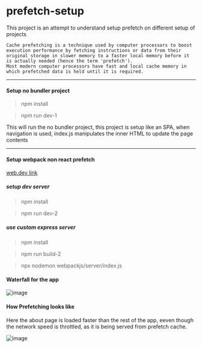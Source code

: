 # prefetch-setup

This project is an attempt to understand setup prefetch on different setup of projects

```
Cache prefetching is a technique used by computer processors to boost execution performance by fetching instructions or data from their original storage in slower memory to a faster local memory before it is actually needed (hence the term 'prefetch').
Most modern computer processors have fast and local cache memory in which prefetched data is held until it is required.
```

---

#### Setup no bundler project

> npm install

> npm run dev-1

This will run the no bundler project, this project is setup like an SPA,
when navigation is used, index.js manipulates the inner HTML to update the page contents

---

#### Setup webpack non react prefetch

[web.dev link](https://web.dev/link-prefetch/)

##### setup dev server

> npm install

> npm run dev-2

##### use custom express server

> npm install

> npm run build-2

> npx nodemon webpackjs/server/index.js

#### Waterfall for the app

![image](https://i.ibb.co/R6KTRhN/Screenshot-2021-03-22-at-2-21-12-AM.png)

#### How Prefetching looks like

Here the about page is loaded faster than the rest of the app, eeven though
the network speed is throttled, as it is being served from prefetch cache.

![image](https://i.ibb.co/sjmzLQb/Screen-Recording-2021-03-22-at-2-2.gif)
